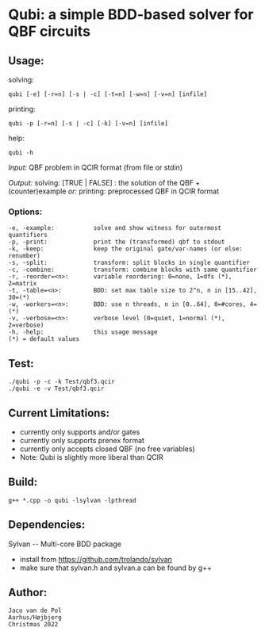 # **Qubi**: a simple BDD-based solver for QBF circuits

## Usage:

solving:

    qubi [-e] [-r=n] [-s | -c] [-t=n] [-w=n] [-v=n] [infile]

printing:

    qubi -p [-r=n] [-s | -c] [-k] [-v=n] [infile]

help:

    qubi -h

_Input:_  QBF problem in QCIR format (from file or stdin)

_Output:_  solving:   [TRUE | FALSE] : the solution of the QBF + (counter)example 
    _or:_  printing:  preprocessed QBF in QCIR format


### Options:

    -e, -example:           solve and show witness for outermost quantifiers
    -p, -print:             print the (transformed) qbf to stdout
    -k, -keep:              keep the original gate/var-names (or else: renumber)
    -s, -split:             transform: split blocks in single quantifier
    -c, -combine:           transform: combine blocks with same quantifier
    -r, -reorder=<n>:       variable reordering: 0=none, 1=dfs (*), 2=matrix
    -t, -table=<n>:         BDD: set max table size to 2^n, n in [15..42], 30=(*)
    -w, -workers=<n>:       BDD: use n threads, n in [0..64], 0=#cores, 4=(*)
    -v, -verbose=<n>:       verbose level (0=quiet, 1=normal (*), 2=verbose)
    -h, -help:              this usage message
    (*) = default values

## Test:

    ./qubi -p -c -k Test/qbf3.qcir
    ./qubi -e -v Test/qbf3.qcir

## Current Limitations:

- currently only supports and/or gates
- currently only supports prenex format
- currently only accepts closed QBF (no free variables)
- Note: Qubi is slightly more liberal than QCIR

## Build:

    g++ *.cpp -o qubi -lsylvan -lpthread

## Dependencies:

Sylvan -- Multi-core BDD package
- install from https://github.com/trolando/sylvan
- make sure that sylvan.h and sylvan.a can be found by g++

## Author:

    Jaco van de Pol
    Aarhus/Højbjerg
    Christmas 2022